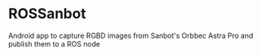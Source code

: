 # ROSSanbot
Android app to capture RGBD images from Sanbot's Orbbec Astra Pro and publish them to a ROS node
